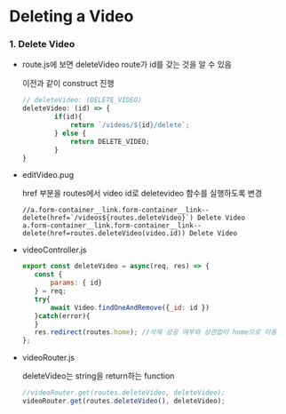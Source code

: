 # Deleting a Video

### 1. Delete Video

- route.js에 보면 deleteVideo route가 id를 갖는 것을 알 수 있음

  이전과 같이 construct 진행

  ```js
  // deleteVideo: (DELETE_VIDEO)
  deleteVideo: (id) => {
          if(id){
              return `/videos/${id}/delete`;
          } else {
              return DELETE_VIDEO;
          }
  }
  ```
- editVideo.pug

  href 부분을 routes에서 video id로 deletevideo 함수를 실행하도록 변경

  ```
  //a.form-container__link.form-container__link--delete(href=`/videos${routes.deleteVideo}`) Delete Video 
  a.form-container__link.form-container__link--delete(href=routes.deleteVideo(video.id)) Delete Video
  ```

- videoController.js

  ```js
  export const deleteVideo = async(req, res) => {
     const {
         params: { id}
     } = req;
     try{
         await Video.findOneAndRemove({_id: id })
     }catch(error){
     }
     res.redirect(routes.home); //삭제 성공 여부와 상관없이 home으로 이동
  };
  ```

- videoRouter.js

  deleteVideo는 string을 return하는 function

  ```js
  //videoRouter.get(routes.deleteVideo, deleteVideo);
  videoRouter.get(routes.deleteVideo(), deleteVideo);
  ```